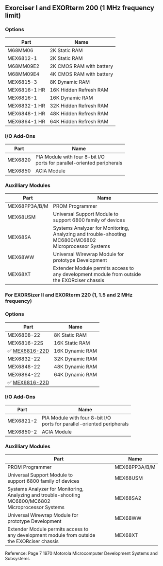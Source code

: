 ## Exorciser I and EXORterm 200 (1 MHz frequency limit)

### Options

| Part      	| Name   	|
|---	        |---	                    |
| M68MM06       | 2K Static RAM  	        |
| MEX6812-1     | 2K Static RAM  	        |
| M68MM09E2     | 2K CMOS RAM with battery  |
| M68MM09E4     | 4K CMOS RAM with battery  |
| MEX6815-3     | 8K Dynamic RAM            |
| MEX6816-1 HR  | 16K Hidden Refresh RAM    |
| MEX6816-1     | 16K Dynamic RAM           |
| MEX6832-1 HR  | 32K Hidden Refresh RAM    |
| MEX6848-1 HR  | 48K Hidden Refresh RAM    |
| MEX6864-1 HR  | 64K Hidden Refresh RAM    |


### I/O Add-Ons

| Part	            | Name  	| 
|---	        |---	    |
| MEX6820       | PIA Module with four 8-bit I/O <br /> ports for parallel-oriented peripherals  |
| MEX6850       | ACIA Module  |

### Auxilliary Modules

| Part	            | Name| 
|---	        |---	|
| MEX68PP3A/B/M | PROM Programmer  |
| MEX68USM      | Universal Support Module to <br /> support 6800 family of devices |
| MEX68SA       | Systems Analyzer for Monitoring, <br /> Analyzing and trouble-shooting MC6800/MC6802 <br />Microprocessor Systems  |
| MEX68WW       | Universal Wirewrap Module for <br /> prototype Development  |
| MEX68XT       | Extender Module permits access to <br />any development module from outside <br /> the EXORciser chassis  |

### For EXORSizer II and EXORterm 220 (1, 1.5 and 2 MHz frequency)

### Options


| Part	            | Name| 
|---	        |---	|
| MEX6808-22    | 8K Static RAM   |
| MEX6816-22S   | 16K Static RAM  |
| :white_check_mark: [MEX6816-22D](../images/MEX6816-22D.1.png)   | 16K Dynamic RAM  |
| MEX6832-22    | 32K Dynamic RAM |
| MEX6848-22    | 48K Dynamic RAM |
| MEX6864-22    | 64K Dynamic RAM |
:white_check_mark: [MEX6816-22D](../images/MEX6816-22D.1.png)    |


### I/O Add-Ons

| Part	            | Name  	| 
|---	        |---	    |
| MEX6821-2      | PIA Module with four 8-bit I/O <br /> ports for parallel-oriented peripherals  |
| MEX6850-2       | ACIA Module  |

### Auxilliary Modules

| Part	            | Name| 
|---	        |---	|
| PROM Programmer  | MEX68PP3A/B/M  |
| Universal Support Module to <br /> support 6800 family of devices | MEX68USM  |
| Systems Analyzer for Monitoring, <br /> Analyzing and trouble-shooting MC6800/MC6802 <br />Microprocessor Systems  | MEX68SA2  |
| Universal Wirewrap Module for <br /> prototype Development  | MEX68WW  |
| Extender Module permits access to <br />any development module from outside <br /> the EXORciser chassis  | MEX68XT  |

Reference: Page 7 1970 Motorola Microcomputer Development Systems and Subsystems